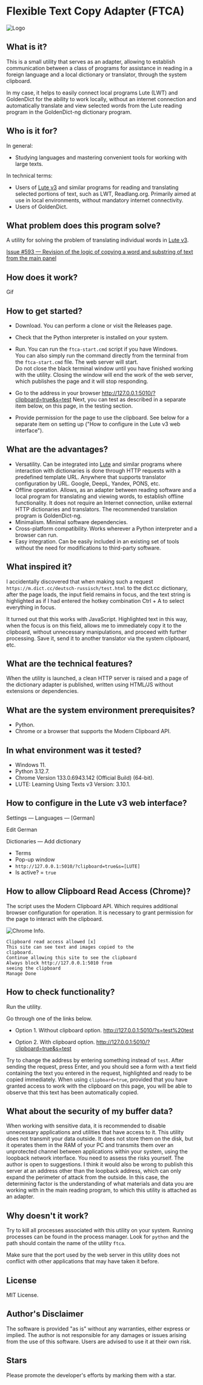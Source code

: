 # Flexible Text Copy Adapter (FTCA)
![Logo](./assets/20250312151514.jpeg)

## What is it?
This is a small utility that serves as an adapter, allowing to establish communication between a class of programs for assistance in reading in a foreign language and a local dictionary or translator, through the system clipboard.

In my case, it helps to easily connect local programs Lute (LWT) and GoldenDict for the ability to work locally, without an internet connection and automatically translate and view selected words from the Lute reading program in the GoldenDict-ng dictionary program.

## Who is it for?
In general:
- Studying languages and mastering convenient tools for working with large texts.

In technical terms:
- Users of [Lute v3](https://github.com/LuteOrg/lute-v3) and similar programs for reading and translating selected portions of text, such as LWT, Readlang.org. Primarily aimed at use in local environments, without mandatory internet connectivity.
- Users of GoldenDict.

## What problem does this program solve?
A utility for solving the problem of translating individual words in [Lute v3](https://github.com/LuteOrg/lute-v3).

[Issue #593 — Revision of the logic of copying a word and substring of text from the main panel](https://github.com/LuteOrg/lute-v3/issues/593)

## How does it work?
Gif 

## How to get started?
- Download. You can perform a clone or visit the Releases page.

- Check that the Python interpreter is installed on your system.

- Run.
You can run the `ftca-start.cmd` script if you have Windows.  
You can also simply run the command directly from the terminal from the `ftca-start.cmd` file.
The web server will start.  
Do not close the black terminal window until you have finished working with the utility. Closing the window will end the work of the web server, which publishes the page and it will stop responding.

- Go to the address in your browser
http://127.0.0.1:5010/?clipboard=true&s=test
Next, you can test as described in a separate item below, on this page, in the testing section.  

- Provide permission for the page to use the clipboard.
See below for a separate item on setting up ("How to configure in the Lute v3 web interface").

## What are the advantages?
- Versatility. Can be integrated into [Lute](https://github.com/LuteOrg/lute-v3) and similar programs where interaction with dictionaries is done through HTTP requests with a predefined template URL. Anywhere that supports translator configuration by URL. Google, DeepL, Yandex, PONS, etc.
- Offline operation. Allows, as an adapter between reading software and a local program for translating and viewing words, to establish offline functionality. It does not require an Internet connection, unlike external HTTP dictionaries and translators. The recommended translation program is GoldenDict-ng.
- Minimalism. Minimal software dependencies.
- Cross-platform compatibility. Works wherever a Python interpreter and a browser can run.
- Easy integration. Can be easily included in an existing set of tools without the need for modifications to third-party software.

## What inspired it?
I accidentally discovered that when making such a request `https://m.dict.cc/deutsch-russisch/test.html` to the dict.cc dictionary, after the page loads, the input field remains in focus, and the text string is highlighted as if I had entered the hotkey combination Ctrl + A to select everything in focus.

It turned out that this works with JavaScript.
Highlighted text in this way, when the focus is on this field, allows me to immediately copy it to the clipboard,
without unnecessary manipulations, and proceed with further processing. Save it, send it to another translator via
the system clipboard, etc.

## What are the technical features?
When the utility is launched, a clean HTTP server is raised and a page of the dictionary adapter is published, written using HTML/JS without extensions or dependencies.

## What are the system environment prerequisites?
- Python.
- Chrome or a browser that supports the Modern Clipboard API.

## In what environment was it tested?
- Windows 11.
- Python 3.12.7.
- Chrome
Version 133.0.6943.142 (Official Build) (64-bit).
- LUTE: Learning Using Texts v3
Version: 3.10.1.

## How to configure in the Lute v3 web interface?
Settings — Languages — [German]  

Edit German  

Dictionaries — Add dictionary  
- Terms
- Pop-up window
- `http://127.0.0.1:5010/?clipboard=true&s=[LUTE]`
- Is active? = `true`

## How to allow Clipboard Read Access (Chrome)?
The script uses the Modern Clipboard API.
Which requires additional browser configuration for operation.
It is necessary to grant permission for the page to interact with the clipboard.

![Chrome Info.](./assets/{2793AAE1-85B1-4A0C-9D16-D1161511C907}.png)

    Clipboard read access allowed [x]
    This site can see text and images copied to the
    clipboard.
    Continue allowing this site to see the clipboard
    Always block http://127.0.0.1:5010 from
    seeing the clipboard
    Manage Done

## How to check functionality?
Run the utility.

Go through one of the links below.  

- Option 1. Without clipboard option.
http://127.0.0.1:5010/?s=test%20test

- Option 2. With clipboard option.
http://127.0.0.1:5010/?clipboard=true&s=test

Try to change the address by entering something instead of `test`. After sending the request, press Enter, and you should see a form with a text field containing the text you entered in the request, highlighted and ready to be copied immediately. When using `clipboard=true`, provided that you have granted access to work with the clipboard on this page, you will be able to observe that this text has been automatically copied.

## What about the security of my buffer data?
When working with sensitive data, it is recommended to disable unnecessary applications and utilities that have access to it. This utility does not transmit your data outside. It does not store them on the disk, but it operates them in the RAM of your PC and transmits them over an unprotected channel between applications within your system, using the loopback network interface.
You need to assess the risks yourself. The author is open to suggestions.
I think it would also be wrong to publish this server at an address other than the loopback address, which can only expand the perimeter of attack from the outside.
In this case, the determining factor is the understanding of what materials and data you are working with in the main reading program, to which this utility is attached as an adapter.

## Why doesn't it work?
Try to kill all processes associated with this utility on your system.
Running processes can be found in the process manager.
Look for `python` and the path should contain the name of the utility `ftca`.

Make sure that the port used by the web server in this utility does not conflict with other applications that may have taken it before.

## License
MIT License.

## Author's Disclaimer
The software is provided "as is" without any warranties, either express or implied. The author is not responsible for any damages or issues arising from the use of this software. Users are advised to use it at their own risk.

## Stars
Please promote the developer's efforts by marking them with a star.